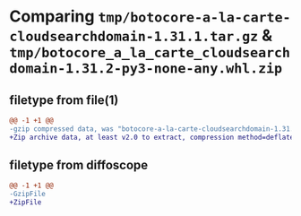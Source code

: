 # Comparing `tmp/botocore-a-la-carte-cloudsearchdomain-1.31.1.tar.gz` & `tmp/botocore_a_la_carte_cloudsearchdomain-1.31.2-py3-none-any.whl.zip`

## filetype from file(1)

```diff
@@ -1 +1 @@
-gzip compressed data, was "botocore-a-la-carte-cloudsearchdomain-1.31.1.tar", last modified: Sat Jul  8 01:42:06 2023, max compression
+Zip archive data, at least v2.0 to extract, compression method=deflate
```

## filetype from diffoscope

```diff
@@ -1 +1 @@
-GzipFile
+ZipFile
```

